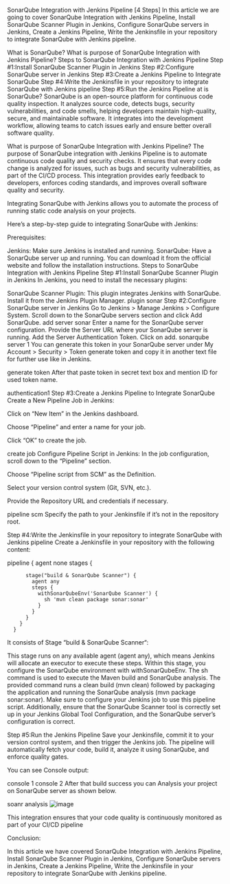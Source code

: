 SonarQube Integration with Jenkins Pipeline [4 Steps]
In this article we are going to cover SonarQube Integration with Jenkins Pipeline, Install SonarQube Scanner Plugin in Jenkins, Configure SonarQube servers in Jenkins, Create a Jenkins Pipeline, Write the Jenkinsfile in your repository to integrate SonarQube with Jenkins pipeline.

What is SonarQube?
What is purpose of SonarQube Integration with Jenkins Pipeline?
Steps to SonarQube Integration with Jenkins Pipeline
Step #1:Install SonarQube Scanner Plugin in Jenkins
Step #2:Configure SonarQube server in Jenkins
Step #3:Create a Jenkins Pipeline to Integrate SonarQube
Step #4:Write the Jenkinsfile in your repository to integrate SonarQube with Jenkins pipeline
Step #5:Run the Jenkins Pipeline
at is SonarQube?
SonarQube is an open-source platform for continuous code quality inspection. It analyzes source code, detects bugs, security vulnerabilities, and code smells, helping developers maintain high-quality, secure, and maintainable software. It integrates into the development workflow, allowing teams to catch issues early and ensure better overall software quality.

What is purpose of SonarQube Integration with Jenkins Pipeline?
The purpose of SonarQube integration with Jenkins Pipeline is to automate continuous code quality and security checks. It ensures that every code change is analyzed for issues, such as bugs and security vulnerabilities, as part of the CI/CD process. This integration provides early feedback to developers, enforces coding standards, and improves overall software quality and security.

Integrating SonarQube with Jenkins allows you to automate the process of running static code analysis on your projects.

Here’s a step-by-step guide to integrating SonarQube with Jenkins:

Prerequisites:

Jenkins: Make sure Jenkins is installed and running.
SonarQube: Have a SonarQube server up and running. You can download it from the official website and follow the installation instructions.
Steps to SonarQube Integration with Jenkins Pipeline
Step #1:Install SonarQube Scanner Plugin in Jenkins
In Jenkins, you need to install the necessary plugins:

SonarQube Scanner Plugin: This plugin integrates Jenkins with SonarQube. Install it from the Jenkins Plugin Manager.
plugin sonar
Step #2:Configure SonarQube server in Jenkins
Go to Jenkins > Manage Jenkins > Configure System.
Scroll down to the SonarQube servers section and click Add SonarQube.
add server sonar
Enter a name for the SonarQube server configuration.
Provide the Server URL where your SonarQube server is running.
Add the Server Authentication Token. Click on add.
sonarqube server 1
You can generate this token in your SonarQube server under My Account > Security > Token generate token and copy it in another text file for further use like in Jenkins.

generate token
After that paste token in secret text box and mention ID for used token name.

authentication1
Step #3:Create a Jenkins Pipeline to Integrate SonarQube
Create a New Pipeline Job in Jenkins:

Click on “New Item” in the Jenkins dashboard.

Choose “Pipeline” and enter a name for your job.

Click “OK” to create the job.

create job
Configure Pipeline Script in Jenkins:
In the job configuration, scroll down to the “Pipeline” section.

Choose “Pipeline script from  SCM” as the Definition.

Select your version control system (Git, SVN, etc.).

Provide the Repository URL and credentials if necessary.

pipeline scm
Specify the path to your Jenkinsfile if it’s not in the repository root.

Step #4:Write the Jenkinsfile in your repository to integrate SonarQube with Jenkins pipeline
Create a Jenkinsfile in your repository with the following content:

pipeline {
        agent none
        stages {
         
          stage("build & SonarQube Scanner") {
            agent any
            steps {
              withSonarQubeEnv('SonarQube Scanner') {
                sh 'mvn clean package sonar:sonar'
              }
            }
          }
        }
      }
It consists of Stage “build & SonarQube Scanner“:

This stage runs on any available agent (agent any), which means Jenkins will allocate an executor to execute these steps.
Within this stage, you configure the SonarQube environment with withSonarQubeEnv.
The sh command is used to execute the Maven build and SonarQube analysis. The provided command runs a clean build (mvn clean) followed by packaging the application and running the SonarQube analysis (mvn package sonar:sonar).
Make sure to configure your Jenkins job to use this pipeline script. Additionally, ensure that the SonarQube Scanner tool is correctly set up in your Jenkins Global Tool Configuration, and the SonarQube server’s configuration is correct.

Step #5:Run the Jenkins Pipeline
Save your Jenkinsfile, commit it to your version control system, and then trigger the Jenkins job. The pipeline will automatically fetch your code, build it, analyze it using SonarQube, and enforce quality gates.

You can see Console output:

console 1
console 2
After that build success you can Analysis your project on SonarQube server as shown below.

soanr analysis
![image](https://github.com/user-attachments/assets/73d86164-e0d8-4510-9ce4-72c17993d2e8)

This integration ensures that your code quality is continuously monitored as part of your CI/CD pipeline

Conclusion:

In this article we have covered SonarQube Integration with Jenkins Pipeline, Install SonarQube Scanner Plugin in Jenkins, Configure SonarQube servers in Jenkins, Create a Jenkins Pipeline, Write the Jenkinsfile in your repository to integrate SonarQube with Jenkins pipeline.

